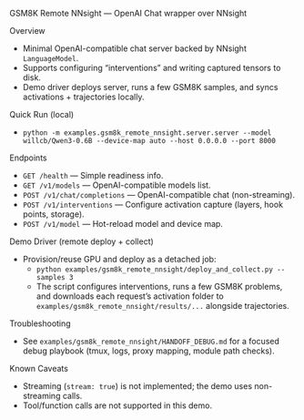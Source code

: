 GSM8K Remote NNsight — OpenAI Chat wrapper over NNsight

Overview
- Minimal OpenAI-compatible chat server backed by NNsight `LanguageModel`.
- Supports configuring “interventions” and writing captured tensors to disk.
- Demo driver deploys server, runs a few GSM8K samples, and syncs activations + trajectories locally.

Quick Run (local)
- `python -m examples.gsm8k_remote_nnsight.server.server --model willcb/Qwen3-0.6B --device-map auto --host 0.0.0.0 --port 8000`

Endpoints
- `GET /health` — Simple readiness info.
- `GET /v1/models` — OpenAI-compatible models list.
- `POST /v1/chat/completions` — OpenAI-compatible chat (non-streaming).
- `POST /v1/interventions` — Configure activation capture (layers, hook points, storage).
- `POST /v1/model` — Hot-reload model and device map.

Demo Driver (remote deploy + collect)
- Provision/reuse GPU and deploy as a detached job:
  - `python examples/gsm8k_remote_nnsight/deploy_and_collect.py --samples 3`
  - The script configures interventions, runs a few GSM8K problems, and downloads each request’s activation folder to `examples/gsm8k_remote_nnsight/results/...` alongside trajectories.

Troubleshooting
- See `examples/gsm8k_remote_nnsight/HANDOFF_DEBUG.md` for a focused debug playbook (tmux, logs, proxy mapping, module path checks).

Known Caveats
- Streaming (`stream: true`) is not implemented; the demo uses non-streaming calls.
- Tool/function calls are not supported in this demo.
